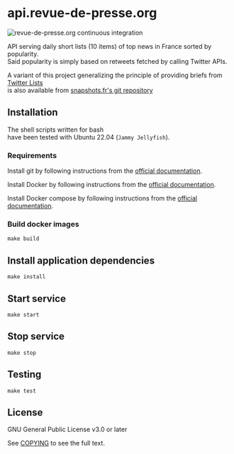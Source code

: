 
# api.revue-de-presse.org

![revue-de-presse.org continuous integration](https://github.com/thierrymarianne/api.revue-de-presse.org/actions/workflows/continuous-integration.yml/badge.svg)

API serving daily short lists (10 items) of top news in France sorted by popularity.  
Said popularity is simply based on retweets fetched by calling Twitter APIs.

A variant of this project generalizing the principle of providing briefs from [Twitter Lists](https://help.twitter.com/en/using-twitter/twitter-lists)  
is also available from [snapshots.fr's git repository](https://github.com/thierrymarianne/snapshots.fr/tree/api)

## Installation

The shell scripts written for bash   
have been tested with Ubuntu 22.04 (`Jammy Jellyfish`).

### Requirements

Install git by following instructions from the [official documentation](https://git-scm.org/).

Install Docker by following instructions from the [official documentation](https://docs.docker.com/install/linux/docker-ce/ubuntu/).

Install Docker compose by following instructions from the [official documentation](https://docs.docker.com/compose/install/).

### Build docker images

```
make build
```

## Install application dependencies

```
make install
```

## Start service

```
make start
```

## Stop service

```
make stop
```

## Testing

```
make test
```

## License

GNU General Public License v3.0 or later

See [COPYING](./COPYING) to see the full text.
